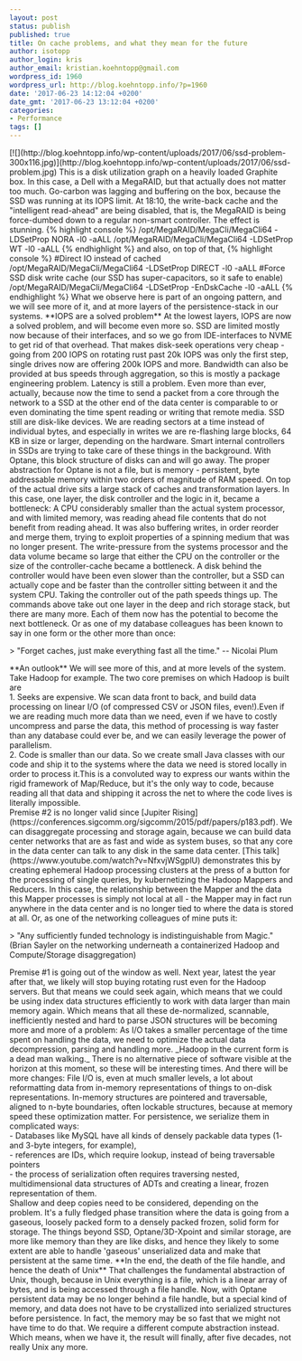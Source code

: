 ```yaml
---
layout: post
status: publish
published: true
title: On cache problems, and what they mean for the future
author: isotopp
author_login: kris
author_email: kristian.koehntopp@gmail.com
wordpress_id: 1960
wordpress_url: http://blog.koehntopp.info/?p=1960
date: '2017-06-23 14:12:04 +0200'
date_gmt: '2017-06-23 13:12:04 +0200'
categories:
- Performance
tags: []
---
```

<p>[![](http://blog.koehntopp.info/wp-content/uploads/2017/06/ssd-problem-300x116.jpg)](http://blog.koehntopp.info/wp-content/uploads/2017/06/ssd-problem.jpg) This is a disk utilization graph on a heavily loaded Graphite box. In this case, a Dell with a MegaRAID, but that actually does not matter too much. Go-carbon was lagging and buffering on the box, because the SSD was running at its IOPS limit. At 18:10, the write-back cache and the "intelligent read-ahead" are being disabled, that is, the MegaRAID is being force-dumbed down to a regular non-smart controller. The effect is stunning. {% highlight console %} /opt/MegaRAID/MegaCli/MegaCli64 -LDSetProp NORA -l0 -aALL /opt/MegaRAID/MegaCli/MegaCli64 -LDSetProp WT -l0 -aALL {% endhighlight %} and also, on top of that, {% highlight console %} #Direct IO instead of cached /opt/MegaRAID/MegaCli/MegaCli64 -LDSetProp DIRECT -l0 -aALL #Force SSD disk write cache (our SSD has super-capacitors, so it safe to enable) /opt/MegaRAID/MegaCli/MegaCli64 -LDSetProp -EnDskCache -l0 -aALL {% endhighlight %} What we observe here is part of an ongoing pattern, and we will see more of it, and at more layers of the persistence-stack in our systems. <!--more--> **IOPS are a solved problem** At the lowest layers, IOPS are now a solved problem, and will become even more so. SSD are limited mostly now because of their interfaces, and so we go from IDE-interfaces to NVME to get rid of that overhead. That makes disk-seek operations very cheap - going from 200 IOPS on rotating rust past 20k IOPS was only the first step, single drives now are offering 200k IOPS and more. Bandwidth can also be provided at bus speeds through aggregation, so this is mostly a package engineering problem. Latency is still a problem. Even more than ever, actually, because now the time to send a packet from a core through the network to a SSD at the other end of the data center is comparable to or even dominating the time spent reading or writing that remote media. SSD still are disk-like devices. We are reading sectors at a time instead of individual bytes, and especially in writes we are re-flashing large blocks, 64 KB in size or larger, depending on the hardware. Smart internal controllers in SSDs are trying to take care of these things in the background. With Optane, this block structure of disks can and will go away. The proper abstraction for Optane is not a file, but is memory - persistent, byte addressable memory within two orders of magnitude of RAM speed. On top of the actual drive sits a large stack of caches and transformation layers. In this case, one layer, the disk controller and the logic in it, became a bottleneck: A CPU considerably smaller than the actual system processor, and with limited memory, was reading ahead file contents that do not benefit from reading ahead. It was also buffering writes, in order reorder and merge them, trying to exploit properties of a spinning medium that was no longer present. The write-pressure from the systems processor and the data volume became so large that either the CPU on the controller or the size of the controller-cache became a bottleneck. A disk behind the controller would have been even slower than the controller, but a SSD can actually cope and be faster than the controller sitting between it and the system CPU. Taking the controller out of the path speeds things up. The commands above take out one layer in the deep and rich storage stack, but there are many more. Each of them now has the potential to become the next bottleneck. Or as one of my database colleagues has been known to say in one form or the other more than once: </p>
<p>> "Forget caches, just make everything fast all the time." -- Nicolai Plum</p>
<p>**An outlook** We will see more of this, and at more levels of the system. Take Hadoop for example. The two core premises on which Hadoop is built are<br />
1. Seeks are expensive. We scan data front to back, and build data processing on linear I/O (of compressed CSV or JSON files, even!).Even if we are reading much more data than we need, even if we have to costly uncompress and parse the data, this method of processing is way faster than any database could ever be, and we can easily leverage the power of parallelism.<br />
2. Code is smaller than our data. So we create small Java classes with our code and ship it to the systems where the data we need is stored locally in order to process it.This is a convoluted way to express our wants within the rigid framework of Map/Reduce, but it's the only way to code, because reading all that data and shipping it across the net to where the code lives is literally impossible.<br />
 Premise #2 is no longer valid since [Jupiter Rising](https://conferences.sigcomm.org/sigcomm/2015/pdf/papers/p183.pdf). We can disaggregate processing and storage again, because we can build data center networks that are as fast and wide as system buses, so that any core in the data center can talk to any disk in the same data center. [This talk](https://www.youtube.com/watch?v=NfxvjWSgplU) demonstrates this by creating ephemeral Hadoop processing clusters at the press of a button for the processing of single queries, by kubernetizing the Hadoop Mappers and Reducers. In this case, the relationship between the Mapper and the data this Mapper processes is simply not local at all - the Mapper may in fact run anywhere in the data center and is no longer tied to where the data is stored at all. Or, as one of the networking colleagues of mine puts it: </p>
<p>> "Any sufficiently funded technology is indistinguishable from Magic." (Brian Sayler on the networking underneath a containerized Hadoop and Compute/Storage disaggregation)</p>
<p> Premise #1 is going out of the window as well. Next year, latest the year after that, we likely will stop buying rotating rust even for the Hadoop servers. But that means we could seek again, which means that we could be using index data structures efficiently to work with data larger than main memory again. Which means that all these de-normalized, scannable, inefficiently nested and hard to parse JSON structures will be becoming more and more of a problem: As I/O takes a smaller percentage of the time spent on handling the data, we need to optimize the actual data decompression, parsing and handling more. _Hadoop in the current form is a dead man walking._ There is no alternative piece of software visible at the horizon at this moment, so these will be interesting times. And there will be more changes: File I/O is, even at much smaller levels, a lot about reformatting data from in-memory representations of things to on-disk representations. In-memory structures are pointered and traversable, aligned to n-byte boundaries, often lockable structures, because at memory speed these optimization matter. For persistence, we serialize them in complicated ways:<br />
- Databases like MySQL have all kinds of densely packable data types (1- and 3-byte integers, for example),<br />
- references are IDs, which require lookup, instead of being traversable pointers<br />
- the process of serialization often requires traversing nested, multidimensional data structures of ADTs and creating a linear, frozen representation of them.<br />
 Shallow and deep copies need to be considered, depending on the problem. It's a fully fledged phase transition where the data is going from a gaseous, loosely packed form to a densely packed frozen, solid form for storage. The things beyond SSD, Optane/3D-Xpoint and similar storage, are more like memory than they are like disks, and hence they likely to some extent are able to handle 'gaseous' unserialized data and make that persistent at the same time. **In the end, the death of the file handle, and hence the death of Unix** That challenges the fundamental abstraction of Unix, though, because in Unix everything is a file, which is a linear array of bytes, and is being accessed through a file handle. Now, with Optane persistent data may be no longer behind a file handle, but a special kind of memory, and data does not have to be crystallized into serialized structures before persistence. In fact, the memory may be so fast that we might not have time to do that. We require a different compute abstraction instead. Which means, when we have it, the result will finally, after five decades, not really Unix any more.</p>
